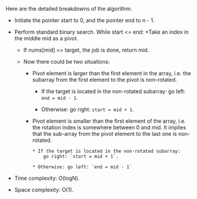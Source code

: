 Here are the detailed breakdowns of the algorithm:

* Initiate the pointer start to 0, and the pointer end to n - 1.
* Perform standard binary search. While start <= end:
  *Take an index in the middle mid as a pivot.

  * If nums[mid] == target, the job is done, return mid.

  * Now there could be two situations:
      * Pivot element is larger than the first element in the array, i.e. the subarray from the first element to the pivot is non-rotated.
          
          * If the target is located in the non-rotated subarray: 
              go left: `end = mid - 1`.
  
          * Otherwise: go right: `start = mid + 1`.
          
      * Pivot element is smaller than the first element of the array, i.e. the rotation index is somewhere between 0 and mid. 
        It implies that the sub-array from the pivot element to the last one is non-rotated.
        
            * If the target is located in the non-rotated subarray: 
                go right: `start = mid + 1`.
                
            * Otherwise: go left: `end = mid - 1`
            
            
* Time complexity: O(logN).
* Space complexity: O(1).
